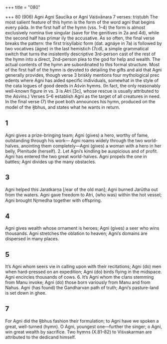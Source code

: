 +++
title = "080"

+++
80 (906) Agni
Agni Saucīka or Agni Vaiśvānara
7 verses: triṣṭubh
The most salient feature of this hymn is the form of the word agní that begins every  pāda. In the first half of the hymn (vss. 1–4) the form is almost exclusively nomina tive singular (save for the genitives in 2a and 4d), while the second half has primar ily the accusative. As so often, the final verse breaks the pattern: the first trisyllabic  form (dat. agnáye in 7a) is followed by two vocatives (ágne) in the last hemistich  (7cd), a simple grammatical switch that turns the insistently descriptive 3rd-person  cast of the rest of the hymn into a direct, 2nd-person plea to the god for help and  wealth.
The actual contents of the hymn are subordinated to this formal structure.  Most of the first half of the hymn is devoted to detailing the gifts and aid that  Agni generally provides, though verse 3 briskly mentions four mythological prec edents where Agni has aided specific individuals, somewhat in the style of the cata logues of good deeds in Aśvin hymns. (In fact, the only reasonably well-known  figure in vs. 3 is Atri [3c], whose rescue is usually attributed to the Aśvins.) Verses  5–6 establish Agni as the target of all creatures in need. In the final verse (7) the  poet both announces his hymn, produced on the model of the R̥bhus, and states  what he wants in return.
## 1
Agni gives a prize-bringing team; Agni (gives) a hero, worthy of fame,  outstanding through his work—
Agni roams widely through the two world-halves, anointing them
completely—Agni (gives) a woman with a hero in her belly, Plenitude  (herself). 2. Let Agni’s kindling be auspicious and of profit. Agni has entered the two  great world-halves.
Agni propels the one in battles; Agni divides up the many obstacles.
## 3
Agni helped this Jaratkarṇa [/ear of the old man]; Agni burned Jarūtha  out from the waters.
Agni gave freedom to Atri, (who was) within the hot vessel; Agni
brought Nr̥medha together with offspring.
## 4
Agni gives wealth whose ornament is heroes; Agni (gives) a seer who  wins thousands.
Agni stretches the oblation to heaven; Agni’s domains are dispersed in  many places.
## 5
It’s Agni whom seers vie in calling upon with their recitations; Agni (do)  men when hard-pressed on an expedition;
Agni (do) birds flying in the midspace. Agni encircles thousands of cows. 6. It’s Agni whom the clans stemming from Manu invoke; Agni (do) those  born variously from Manu and from Nahus.
Agni (has found) the Gandharvan path of truth; Agni’s pasture-land is  set down in ghee.
## 7
For Agni did the R̥bhus fashion their formulation; to Agni have we  spoken a great, well-turned (hymn).
O Agni, youngest one—further the singer; o Agni, win great wealth by  sacrifice.
Two hymns (X.81–82) to Viśvakarman are attributed to the dedicand himself.